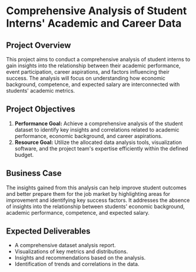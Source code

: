 # Comprehensive Analysis of Student Interns' Academic and Career Data

## Project Overview

This project aims to conduct a comprehensive analysis of student interns to gain insights into the relationship between their academic performance, event participation, career aspirations, and factors influencing their success. The analysis will focus on understanding how economic background, competence, and expected salary are interconnected with students' academic metrics.

## Project Objectives

1. **Performance Goal:** Achieve a comprehensive analysis of the student dataset to identify key insights and correlations related to academic performance, economic background, and career aspirations.
2. **Resource Goal:** Utilize the allocated data analysis tools, visualization software, and the project team's expertise efficiently within the defined budget.

## Business Case

The insights gained from this analysis can help improve student outcomes and better prepare them for the job market by highlighting areas for improvement and identifying key success factors. It addresses the absence of insights into the relationship between students' economic background, academic performance, competence, and expected salary.

## Expected Deliverables

- A comprehensive dataset analysis report.
- Visualizations of key metrics and distributions.
- Insights and recommendations based on the analysis.
- Identification of trends and correlations in the data.

